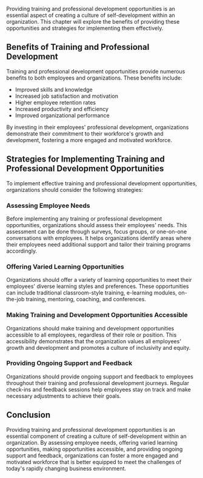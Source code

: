
Providing training and professional development opportunities is an essential aspect of creating a culture of self-development within an organization. This chapter will explore the benefits of providing these opportunities and strategies for implementing them effectively.

Benefits of Training and Professional Development
-------------------------------------------------

Training and professional development opportunities provide numerous benefits to both employees and organizations. These benefits include:

* Improved skills and knowledge
* Increased job satisfaction and motivation
* Higher employee retention rates
* Increased productivity and efficiency
* Improved organizational performance

By investing in their employees' professional development, organizations demonstrate their commitment to their workforce's growth and development, fostering a more engaged and motivated workforce.

Strategies for Implementing Training and Professional Development Opportunities
-------------------------------------------------------------------------------

To implement effective training and professional development opportunities, organizations should consider the following strategies:

### Assessing Employee Needs

Before implementing any training or professional development opportunities, organizations should assess their employees' needs. This assessment can be done through surveys, focus groups, or one-on-one conversations with employees. It helps organizations identify areas where their employees need additional support and tailor their training programs accordingly.

### Offering Varied Learning Opportunities

Organizations should offer a variety of learning opportunities to meet their employees' diverse learning styles and preferences. These opportunities can include traditional classroom-style training, e-learning modules, on-the-job training, mentoring, coaching, and conferences.

### Making Training and Development Opportunities Accessible

Organizations should make training and development opportunities accessible to all employees, regardless of their role or position. This accessibility demonstrates that the organization values all employees' growth and development and promotes a culture of inclusivity and equity.

### Providing Ongoing Support and Feedback

Organizations should provide ongoing support and feedback to employees throughout their training and professional development journeys. Regular check-ins and feedback sessions help employees stay on track and make necessary adjustments to achieve their goals.

Conclusion
----------

Providing training and professional development opportunities is an essential component of creating a culture of self-development within an organization. By assessing employee needs, offering varied learning opportunities, making opportunities accessible, and providing ongoing support and feedback, organizations can foster a more engaged and motivated workforce that is better equipped to meet the challenges of today's rapidly changing business environment.
